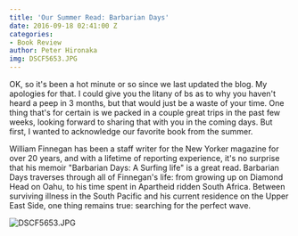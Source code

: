 ```yaml
---
title: 'Our Summer Read: Barbarian Days'
date: 2016-09-18 02:41:00 Z
categories:
- Book Review
author: Peter Hironaka
img: DSCF5653.JPG
---
```


OK, so it's been a hot minute or so since we last updated the blog. My apologies for that. I could give you the litany of bs as to why you haven't heard a peep in 3 months, but that would just be a waste of your time. One thing that's for certain is we packed in a couple great trips in the past few weeks, looking forward to sharing that with you in the coming days. But first, I wanted to acknowledge our favorite book from the summer.

William Finnegan has been a staff writer for the New Yorker magazine for over 20 years, and with a lifetime of reporting experience, it's no surprise that his memoir "Barbarian Days: A Surfing life" is a great read. Barbarian Days traverses through all of Finnegan's life: from growing up on Diamond Head on Oahu, to his time spent in Apartheid ridden South Africa. Between surviving illness in the South Pacific and his current residence on the Upper East Side, one thing remains true: searching for the perfect wave.

![DSCF5653.JPG](/uploads/DSCF5653.JPG)